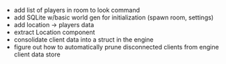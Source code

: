 - add list of players in room to look command
- add SQLite w/basic world gen for initialization (spawn room, settings)
- add location -> players data
- extract Location component
- consolidate client data into a struct in the engine
- figure out how to automatically prune disconnected clients from engine client data store

